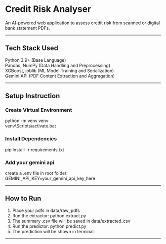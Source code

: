 # Credit Risk Analyser

An AI-powered web application to assess credit risk from scanned or digital bank statement PDFs.

---

## Tech Stack Used
Python 3.9+ (Base Language)<br>
Pandas, NumPy (Data Handling and Preprocessing)<br>
XGBoost, joblib (ML Model Training and Serialization)<br>
Gemini API (PDF Content Extraction and Aggregation)<br>

---

## Setup Instruction

### Create Virtual Environment
python -m venv venv<br>
venv\Scripts\activate.bat

### Install Dependencies 
pip install -r requirements.txt

### Add your gemini api
create a .env file in root folder:<br>
GEMINI_API_KEY=your_gemini_api_key_here

---

## How to Run

1. Place your pdfs in data/raw_pdfs
2. Run the extractor: python extract.py
3. The summary .csv file will be saved in data/extracted_csv
4. Run the predictor: python predict.py
5. The prediction will be shown in terminal.

---
